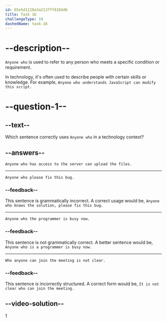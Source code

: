 ```yaml
---
id: 65e5d1128a3a2137ff818dd6
title: Task 16
challengeType: 19
dashedName: task-16
---
```


# --description--

`Anyone who` is used to refer to any person who meets a specific condition or requirement. 

In technology, it's often used to describe people with certain skills or knowledge. For example, `Anyone who understands JavaScript can modify this script.`

# --question-1--

## --text--

Which sentence correctly uses `Anyone who` in a technology context?

## --answers--

`Anyone who has access to the server can upload the files.`

---

`Anyone who please fix this bug.`

### --feedback--

This sentence is grammatically incorrect. A correct usage would be, `Anyone who knows the solution, please fix this bug.`

---

`Anyone who the programmer is busy now.`

### --feedback--

This sentence is not grammatically correct. A better sentence would be, `Anyone who is a programmer is busy now.`

---

`Who anyone can join the meeting is not clear.`

### --feedback--

This sentence is incorrectly structured. A correct form would be, `It is not clear who can join the meeting.`

## --video-solution--

1
